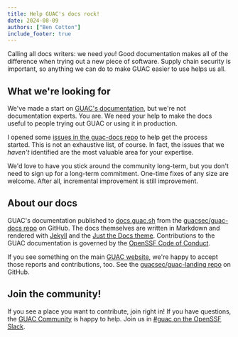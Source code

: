 ```yaml
---
title: Help GUAC's docs rock!
date: 2024-08-09
authors: ["Ben Cotton"]
include_footer: true
---
```


Calling all docs writers: we need *you*!
Good documentation makes all of the difference when trying out a new piece of software.
Supply chain security is important, so anything we can do to make GUAC easier to use helps us all.

## What we're looking for

We've made a start on [GUAC's documentation](https://docs.guac.sh), but we're not documentation experts.
You are.
We need your help to make the docs useful to people trying out GUAC or using it in production.

I opened some [issues in the guac-docs repo](https://github.com/guacsec/guac-docs/issues) to help get the process started.
This is not an exhaustive list, of course.
In fact, the issues that we *haven't* identified are the most valuable area for your expertise.

We'd love to have you stick around the community long-term, but you don't need to sign up for a long-term commitment.
One-time fixes of any size are welcome.
After all, incremental improvement is still improvement.

## About our docs

GUAC's documentation published to [docs.guac.sh](https://docs.guac.sh) from the [guacsec/guac-docs repo](https://github.com/guacsec/guac-docs) on GitHub.
The docs themselves are written in Markdown and rendered with [Jekyll](https://jekyllrb.com/) and the [Just the Docs theme](https://github.com/just-the-docs/just-the-docs).
Contributions to the GUAC documentation is governed by the [OpenSSF Code of Conduct](https://openssf.org/community/code-of-conduct).

If you see something on the main [GUAC website](https://guac.sh), we're happy to accept those reports and contributions, too.
See the [guacsec/guac-landing repo](https://github.com/guacsec/guac-landing) on GitHub.

## Join the community!

If you see a place you want to contribute, join right in!
If you have questions, the [GUAC Community](/community) is happy to help.
Join us in [#guac on the OpenSSF Slack](https://openssf.slack.com/archives/C03U677QD46).
